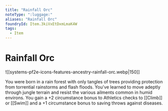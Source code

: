 ```yaml
---
title: "Rainfall Orc"
noteType: ":luggage:"
aliases: "Rainfall Orc"
foundryId: Item.3kiVxEtDxmLmaK4W
tags:
  - Item
---
```


# Rainfall Orc
![[systems-pf2e-icons-features-ancestry-rainfall-orc.webp|150]]

You were born in a rain forest with only tangles of trees providing protection from torrential rainstorms and flash floods. You've learned to move adeptly through jungle terrain and resist the various ailments common in humid environs. You gain a +2 circumstance bonus to Athletics checks to [[Climb]] or [[Swim]] and a +1 circumstance bonus to saving throws against diseases.
